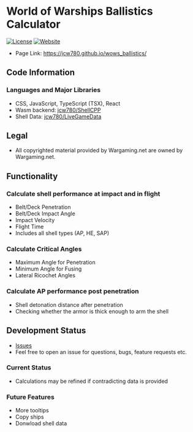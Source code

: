 # World of Warships Ballistics Calculator
[![License](https://img.shields.io/github/license/jcw780/wows_ballistics)](./LICENSE)
[![Website](https://img.shields.io/website?url=https%3A%2F%2Fhttps://jcw780.github.io/wows_ballistics/)](https://https://jcw780.github.io/wows_ballistics/)
- Page Link: https://jcw780.github.io/wows_ballistics/
## Code Information
### Languages and Major Libraries
- CSS, JavaScript, TypeScript (TSX), React
- Wasm backend: [jcw780/ShellCPP](https://github.com/jcw780/ShellCPP)
- Shell Data: [jcw780/LiveGameData](https://github.com/jcw780/LiveGameData)
## Legal
- All copyrighted material provided by Wargaming.net are owned by Wargaming.net.
## Functionality
### Calculate shell performance at impact and in flight
- Belt/Deck Penetration </br> 
- Belt/Deck Impact Angle </br>  
- Impact Velocity </br> 
- Flight Time </br> 
- Includes all shell types (AP, HE, SAP) <br>
### Calculate Critical Angles
- Maximum Angle for Penetration </br> 
- Minimum Angle for Fusing </br>  
- Lateral Ricochet Angles </br> 
### Calculate AP performance post penetration
- Shell detonation distance after penetration 
- Checking whether the armor is thick enough to arm the shell
## Development Status
- [Issues](https://github.com/jcw780/wows_ballistics/issues)
- Feel free to open an issue for questions, bugs, feature requests etc. 
### Current Status
- Calculations may be refined if contradicting data is provided
### Future Features
- More tooltips
- Copy ships
- Donwload shell data

